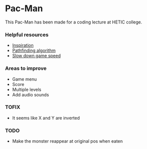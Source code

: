 # Pac-Man

This Pac-Man has been made for a coding lecture at HETIC college.


### Helpful resources

 - [Inspiration](https://codepen.io/hellokatili/pen/xwKRmo)
 - [Pathfinding algorithm](http://gregtrowbridge.com/a-basic-pathfinding-algorithm/)
 - [Slow down game speed](https://stackoverflow.com/questions/19764018/controlling-fps-with-requestanimationframe)


### Areas to improve

 - Game menu
 - Score
 - Multiple levels
 - Add audio sounds


### TOFIX

 - It seems like X and Y are inverted


### TODO

 - Make the monster reappear at original pos when eaten
